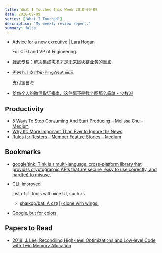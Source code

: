 ```yaml
---
title: What I Touched This Week 2018-09-09
date: 2018-09-09
series: ["What I Touched"]
description: "My weekly review report."
summary: false
---
```


* [Advice for a new executive | Lara Hogan](https://larahogan.me/blog/advice-for-new-executive/)

    For CTO and VP of Engineering.

* [韡武专栏：解决集成需求才是未来区块链业务的重点](https://mp.weixin.qq.com/s/MkxlDo8gy3rL7XmWc019YQ)

<!--more-->

* [再来九个支付宝-PingWest 品玩](https://www.pingwest.com/a/176611)

    支付宝出海

* [给每个人的微信取证指南，这件事不是截个图那么简单 - 少数派](https://sspai.com/post/46220)

## Productivity

* [5 Ways To Stop Consuming And Start Producing – Melissa Chu – Medium](https://medium.com/@melissachu/5-ways-to-stop-consuming-and-start-producing-8cefa9feb356)
* [Why It’s More Important Than Ever to Ignore the News](https://medium.com/time-dorks/why-its-more-important-than-ever-to-ignore-the-news-e50af6971daf)
* [Rules for Resters – Member Feature Stories – Medium](https://medium.com/s/story/rules-for-resters-809e368c0fdb)

## Bookmarks

* [google/tink: Tink is a multi-language, cross-platform library that provides cryptographic APIs that are secure, easy to use correctly, and hard(er) to misuse.](https://github.com/google/tink)
* [CLI: improved](https://remysharp.com/2018/08/23/cli-improved)

    List of cli tools with nice UI, such as

    * [sharkdp/bat: A cat(1) clone with wings.](https://github.com/sharkdp/bat)
* [Google, but for colors.](https://picular.co/)

## Papers to Read

* [2018, J. Lee, Reconciling High-level Optimizations and Low-level Code with Twin Memory Allocation](http://sf.snu.ac.kr/publications/llvmtwin.pdf)
